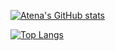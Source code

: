 [![Atena's GitHub stats](https://github-readme-stats.vercel.app/api?username=AtenaHatta&theme=vue-dark&show_icons=true)](https://github.com/AtenaHatta/github-readme-stats)

[![Top Langs](https://github-readme-stats.vercel.app/api/top-langs/?username=AtenaHatta&theme=vue-dark&show_icons=true&layout=compact)](https://github.com/AtenaHatta/github-readme-stats)
